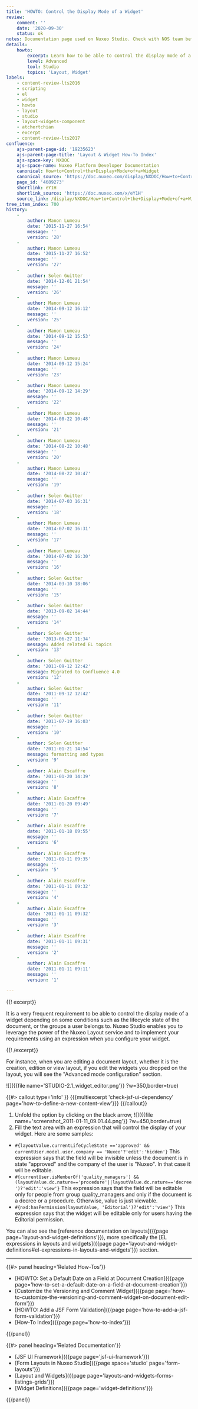 ```yaml
---
title: 'HOWTO: Control the Display Mode of a Widget'
review:
    comment: ''
    date: '2020-09-30'
    status: ok
notes: Documentation page used on Nuxeo Studio. Check with NOS team before deleting or moving.
details:
    howto:
        excerpt: Learn how to be able to control the display mode of a widget. Nuxeo Studio enables you to implement your requirements using an expression when you configure your widget.
        level: Advanced
        tool: Studio
        topics: 'Layout, Widget'
labels:
    - content-review-lts2016
    - scripting
    - el
    - widget
    - howto
    - layout
    - studio
    - layout-widgets-component
    - atchertchian
    - excerpt
    - content-review-lts2017
confluence:
    ajs-parent-page-id: '19235623'
    ajs-parent-page-title: 'Layout & Widget How-To Index'
    ajs-space-key: NXDOC
    ajs-space-name: Nuxeo Platform Developer Documentation
    canonical: How+to+Control+the+Display+Mode+of+a+Widget
    canonical_source: 'https://doc.nuxeo.com/display/NXDOC/How+to+Control+the+Display+Mode+of+a+Widget'
    page_id: '4689273'
    shortlink: eY1H
    shortlink_source: 'https://doc.nuxeo.com/x/eY1H'
    source_link: /display/NXDOC/How+to+Control+the+Display+Mode+of+a+Widget
tree_item_index: 700
history:
    -
        author: Manon Lumeau
        date: '2015-11-27 16:54'
        message: ''
        version: '28'
    -
        author: Manon Lumeau
        date: '2015-11-27 16:52'
        message: ''
        version: '27'
    -
        author: Solen Guitter
        date: '2014-12-01 21:54'
        message: ''
        version: '26'
    -
        author: Manon Lumeau
        date: '2014-09-12 16:12'
        message: ''
        version: '25'
    -
        author: Manon Lumeau
        date: '2014-09-12 15:53'
        message: ''
        version: '24'
    -
        author: Manon Lumeau
        date: '2014-09-12 15:24'
        message: ''
        version: '23'
    -
        author: Manon Lumeau
        date: '2014-09-12 14:29'
        message: ''
        version: '22'
    -
        author: Manon Lumeau
        date: '2014-08-22 10:48'
        message: ''
        version: '21'
    -
        author: Manon Lumeau
        date: '2014-08-22 10:48'
        message: ''
        version: '20'
    -
        author: Manon Lumeau
        date: '2014-08-22 10:47'
        message: ''
        version: '19'
    -
        author: Solen Guitter
        date: '2014-07-03 16:31'
        message: ''
        version: '18'
    -
        author: Manon Lumeau
        date: '2014-07-02 16:31'
        message: ''
        version: '17'
    -
        author: Manon Lumeau
        date: '2014-07-02 16:30'
        message: ''
        version: '16'
    -
        author: Solen Guitter
        date: '2014-03-10 18:06'
        message: ''
        version: '15'
    -
        author: Solen Guitter
        date: '2013-09-02 14:44'
        message: ''
        version: '14'
    -
        author: Solen Guitter
        date: '2013-06-27 11:34'
        message: Added related EL topics
        version: '13'
    -
        author: Solen Guitter
        date: '2011-09-12 12:42'
        message: Migrated to Confluence 4.0
        version: '12'
    -
        author: Solen Guitter
        date: '2011-09-12 12:42'
        message: ''
        version: '11'
    -
        author: Solen Guitter
        date: '2011-07-19 16:03'
        message: ''
        version: '10'
    -
        author: Solen Guitter
        date: '2011-01-21 14:54'
        message: formatting and typos
        version: '9'
    -
        author: Alain Escaffre
        date: '2011-01-20 14:39'
        message: ''
        version: '8'
    -
        author: Alain Escaffre
        date: '2011-01-20 09:49'
        message: ''
        version: '7'
    -
        author: Alain Escaffre
        date: '2011-01-18 09:55'
        message: ''
        version: '6'
    -
        author: Alain Escaffre
        date: '2011-01-11 09:35'
        message: ''
        version: '5'
    -
        author: Alain Escaffre
        date: '2011-01-11 09:32'
        message: ''
        version: '4'
    -
        author: Alain Escaffre
        date: '2011-01-11 09:32'
        message: ''
        version: '3'
    -
        author: Alain Escaffre
        date: '2011-01-11 09:31'
        message: ''
        version: '2'
    -
        author: Alain Escaffre
        date: '2011-01-11 09:11'
        message: ''
        version: '1'

---
```

{{! excerpt}}

It is a very frequent requirement to be able to control the display mode of a widget depending on some conditions such as the lifecycle state of the document, or the groups a user belongs to. Nuxeo Studio enables you to leverage the power of the Nuxeo Layout service and to implement your requirements using an expression when you configure your widget.

{{! /excerpt}}

For instance, when you are editing a document layout, whether it is the creation, edition or view layout, if you edit the widgets you dropped on the layout, you will see the "Advanced mode configuration" section.

![]({{file name='STUDIO-2.1_widget_editor.png'}} ?w=350,border=true)

{{#> callout type='info' }}
{{{multiexcerpt 'check-jsf-ui-dependency' page='how-to-define-a-new-content-view'}}}
{{/callout}}

1.  Unfold the option by clicking on the black arrow,
    ![]({{file name='screenshot_2011-01-11_09.01.44.png'}} ?w=450,border=true)
2.  Fill the text area with an expression that will control the display of your widget. Here are some samples:

*   `#{layoutValue.currentLifeCycleState =='approved' && currentUser.model.user.company == 'Nuxeo'?'edit':'hidden'}`
    This expression says that the field will be invisible unless the document is in state "approved" and the company of the user is "Nuxeo". In that case it will be editable.
*   `#{currentUser.isMemberOf('quality_managers') && (layoutValue.dc.nature=='procedure'||layoutValue.dc.nature=='decree')?'edit':'view'}`
    This expression says that the field will be editable only for people from group quality_managers and only if the document is a decree or a procedure. Otherwise, value is just viewable.
*   `#{nxd:hasPermission(layoutValue, 'Editorial')?'edit':'view'}`
    This expression says that the widget will be editable only for users having the Editorial permission.

You can also see the [reference documentation on layouts]({{page page='layout-and-widget-definitions'}}), more specifically the [EL expressions in layouts and widgets]({{page page='layout-and-widget-definitions#el-expressions-in-layouts-and-widgets'}}) section.

* * *

<div class="row" data-equalizer data-equalize-on="medium">
<div class="column medium-6">
{{#> panel heading='Related How-Tos'}}

- [HOWTO: Set a Default Date on a Field at Document Creation]({{page page='how-to-set-a-default-date-on-a-field-at-document-creation'}})
- [Customize the Versioning and Comment Widget]({{page page='how-to-customize-the-versioning-and-comment-widget-on-document-edit-form'}})
- [HOWTO: Add a JSF Form Validation]({{page page='how-to-add-a-jsf-form-validation'}})
- [How-To Index]({{page page='how-to-index'}})

{{/panel}}
</div>

<div class="column medium-6">
{{#> panel heading='Related Documentation'}}

- [JSF UI Framework]({{page page='jsf-ui-framework'}})
- [Form Layouts in Nuxeo Studio]({{page space='studio' page='form-layouts'}})
- [Layout and Widgets]({{page page='layouts-and-widgets-forms-listings-grids'}})
- [Widget Definitions]({{page page='widget-definitions'}})

{{/panel}}
</div>
</div>
